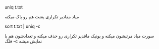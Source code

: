 
uniq t.txt

میاد مقادیر تکراری پشت هم رو پاک میکنه


sort t.txt | uniq -c

سورت میاد مرتبشون میکنه و یونیک ماقدیر تکراری رو حذف میکنه و تعدادشون هم با فلگ -c نمایش میشه